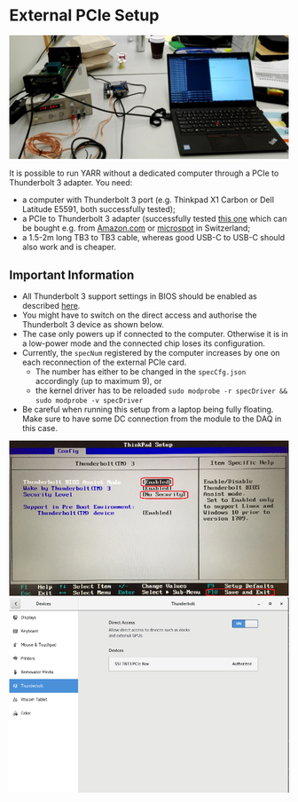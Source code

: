 # External PCIe Setup

![External PCIe Setup](images/ext_pcie_setup.jpg)

It is possible to run YARR without a dedicated computer through a PCIe to Thunderbolt 3 adapter. You need:

 * a computer with Thunderbolt 3 port (e.g. Thinkpad X1 Carbon or Dell Latitude E5591, both successfully tested);
 * a PCIe to Thunderbolt 3 adapter (successfully tested [this one](https://www.startech.com/CH/en/Cards-Adapters/Slot-Extension/thunderbolt-3-pcie-expansion-chassis~TB31PCIEX16) which can be bought e.g. from [Amazon.com](https://www.amazon.com/StarTech-com-Thunderbolt-PCIe-Expansion-Chassis/dp/B075RJHLB4/ref=sr_1_3) or [microspot](https://www.microspot.ch/de/computer-gaming/pc-komponenten/geh%C3%A4use--c586000/startech-com-pcie-erweiterungsgeh%C3%A4use--p0001424460) in Switzerland;
 * a 1.5-2m long TB3 to TB3 cable, whereas good USB-C to USB-C should also work and is cheaper.

## Important Information
 * All Thunderbolt 3 support settings in BIOS should be enabled as described [here](https://it.nmu.edu/docs/thinkpad-thunderbolt-3-dock-set).
 * You might have to switch on the direct access and authorise the Thunderbolt 3 device as shown below.
 * The case only powers up if connected to the computer. Otherwise it is in a low-power mode and the connected chip loses its configuration.
 * Currently, the ``specNum`` registered by the computer increases by one on each reconnection of the external PCIe card.
     * The number has either to be changed in the ``specCfg.json`` accordingly (up to maximum 9), or
     * the kernel driver has to be reloaded ``sudo modprobe -r specDriver && sudo modprobe -v specDriver``
 * Be careful when running this setup from a laptop being fully floating. Make sure to have some DC connection from the module to the DAQ in this case.
 
![Bios setting for Thunderbolt 3](images/biosTB3.png)
![Thunderbolt 3 device authorisation](images/tb3cc7.png)
